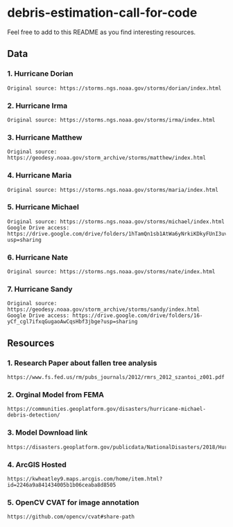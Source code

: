 # debris-estimation-call-for-code

Feel free to add to this README as you find interesting resources.

## Data

### 1. Hurricane Dorian

	Original source: https://storms.ngs.noaa.gov/storms/dorian/index.html

### 2. Hurricane Irma

	Original source: https://storms.ngs.noaa.gov/storms/irma/index.html

### 3. Hurricane Matthew
	
	Original source: https://geodesy.noaa.gov/storm_archive/storms/matthew/index.html

### 4. Hurricane Maria

	Original source: https://storms.ngs.noaa.gov/storms/maria/index.html

### 5. Hurricane Michael
	
	Original source: https://storms.ngs.noaa.gov/storms/michael/index.html
	Google Drive access: https://drive.google.com/drive/folders/1hTamQn1sb1AtWa6yNrkiKDkyFUnI3uvJ?usp=sharing

### 6. Hurricane Nate
	
	Original source: https://storms.ngs.noaa.gov/storms/nate/index.html

### 7. Hurricane Sandy
	Original source: https://geodesy.noaa.gov/storm_archive/storms/sandy/index.html
	Google Drive access: https://drive.google.com/drive/folders/16-yCf_cgl7ifxqGugaoAwCqsHbf3jbge?usp=sharing

## Resources

### 1. Research Paper about fallen tree analysis
	https://www.fs.fed.us/rm/pubs_journals/2012/rmrs_2012_szantoi_z001.pdf

### 2. Orginal Model from FEMA
	https://communities.geoplatform.gov/disasters/hurricane-michael-debris-detection/

### 3. Model Download link
	https://disasters.geoplatform.gov/publicdata/NationalDisasters/2018/HurricaneMichael/Data/

### 4. ArcGIS Hosted
	https://kwheatley9.maps.arcgis.com/home/item.html?id=2246a9a841434005b1b06ceaba8d8505

### 5. OpenCV CVAT for image annotation
	https://github.com/opencv/cvat#share-path
